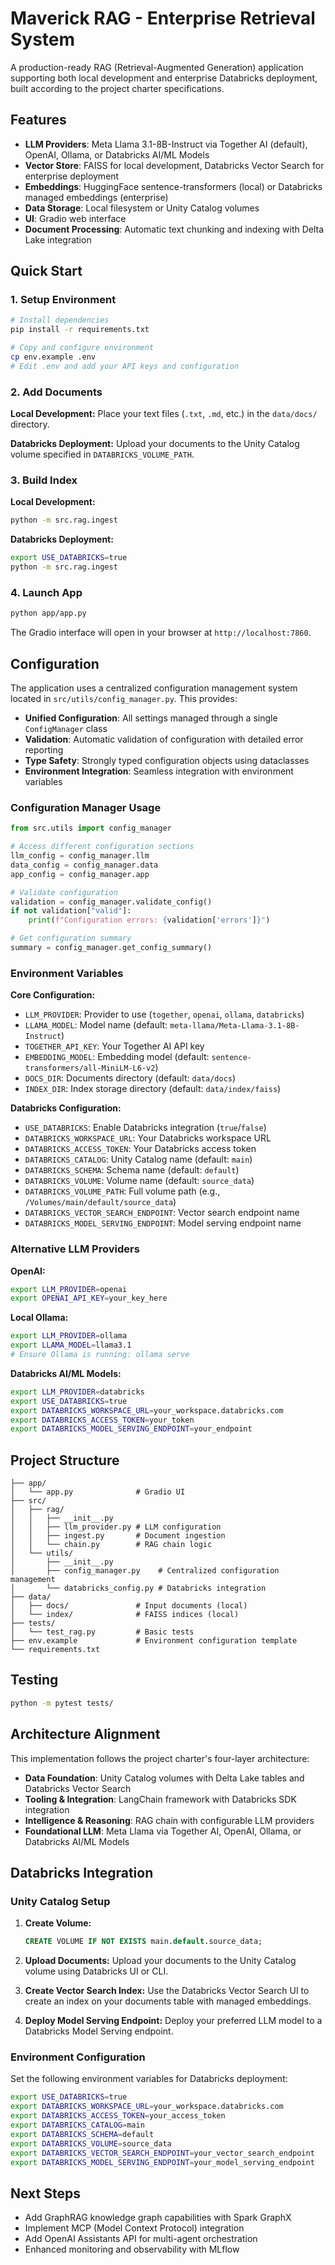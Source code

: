 # Maverick RAG - Enterprise Retrieval System

A production-ready RAG (Retrieval-Augmented Generation) application supporting both local development and enterprise Databricks deployment, built according to the project charter specifications.

## Features

- **LLM Providers**: Meta Llama 3.1-8B-Instruct via Together AI (default), OpenAI, Ollama, or Databricks AI/ML Models
- **Vector Store**: FAISS for local development, Databricks Vector Search for enterprise deployment
- **Embeddings**: HuggingFace sentence-transformers (local) or Databricks managed embeddings (enterprise)
- **Data Storage**: Local filesystem or Unity Catalog volumes
- **UI**: Gradio web interface
- **Document Processing**: Automatic text chunking and indexing with Delta Lake integration

## Quick Start

### 1. Setup Environment

```bash
# Install dependencies
pip install -r requirements.txt

# Copy and configure environment
cp env.example .env
# Edit .env and add your API keys and configuration
```

### 2. Add Documents

**Local Development:**
Place your text files (`.txt`, `.md`, etc.) in the `data/docs/` directory.

**Databricks Deployment:**
Upload your documents to the Unity Catalog volume specified in `DATABRICKS_VOLUME_PATH`.

### 3. Build Index

**Local Development:**
```bash
python -m src.rag.ingest
```

**Databricks Deployment:**
```bash
export USE_DATABRICKS=true
python -m src.rag.ingest
```

### 4. Launch App

```bash
python app/app.py
```

The Gradio interface will open in your browser at `http://localhost:7860`.

## Configuration

The application uses a centralized configuration management system located in `src/utils/config_manager.py`. This provides:

- **Unified Configuration**: All settings managed through a single `ConfigManager` class
- **Validation**: Automatic validation of configuration with detailed error reporting
- **Type Safety**: Strongly typed configuration objects using dataclasses
- **Environment Integration**: Seamless integration with environment variables

### Configuration Manager Usage

```python
from src.utils import config_manager

# Access different configuration sections
llm_config = config_manager.llm
data_config = config_manager.data
app_config = config_manager.app

# Validate configuration
validation = config_manager.validate_config()
if not validation["valid"]:
    print(f"Configuration errors: {validation['errors']}")

# Get configuration summary
summary = config_manager.get_config_summary()
```

### Environment Variables

**Core Configuration:**
- `LLM_PROVIDER`: Provider to use (`together`, `openai`, `ollama`, `databricks`)
- `LLAMA_MODEL`: Model name (default: `meta-llama/Meta-Llama-3.1-8B-Instruct`)
- `TOGETHER_API_KEY`: Your Together AI API key
- `EMBEDDING_MODEL`: Embedding model (default: `sentence-transformers/all-MiniLM-L6-v2`)
- `DOCS_DIR`: Documents directory (default: `data/docs`)
- `INDEX_DIR`: Index storage directory (default: `data/index/faiss`)

**Databricks Configuration:**
- `USE_DATABRICKS`: Enable Databricks integration (`true`/`false`)
- `DATABRICKS_WORKSPACE_URL`: Your Databricks workspace URL
- `DATABRICKS_ACCESS_TOKEN`: Your Databricks access token
- `DATABRICKS_CATALOG`: Unity Catalog name (default: `main`)
- `DATABRICKS_SCHEMA`: Schema name (default: `default`)
- `DATABRICKS_VOLUME`: Volume name (default: `source_data`)
- `DATABRICKS_VOLUME_PATH`: Full volume path (e.g., `/Volumes/main/default/source_data`)
- `DATABRICKS_VECTOR_SEARCH_ENDPOINT`: Vector search endpoint name
- `DATABRICKS_MODEL_SERVING_ENDPOINT`: Model serving endpoint name

### Alternative LLM Providers

**OpenAI:**
```bash
export LLM_PROVIDER=openai
export OPENAI_API_KEY=your_key_here
```

**Local Ollama:**
```bash
export LLM_PROVIDER=ollama
export LLAMA_MODEL=llama3.1
# Ensure Ollama is running: ollama serve
```

**Databricks AI/ML Models:**
```bash
export LLM_PROVIDER=databricks
export USE_DATABRICKS=true
export DATABRICKS_WORKSPACE_URL=your_workspace.databricks.com
export DATABRICKS_ACCESS_TOKEN=your_token
export DATABRICKS_MODEL_SERVING_ENDPOINT=your_endpoint
```

## Project Structure

```
├── app/
│   └── app.py              # Gradio UI
├── src/
│   ├── rag/
│   │   ├── __init__.py
│   │   ├── llm_provider.py # LLM configuration
│   │   ├── ingest.py       # Document ingestion
│   │   └── chain.py        # RAG chain logic
│   └── utils/
│       ├── __init__.py
│       ├── config_manager.py    # Centralized configuration management
│       └── databricks_config.py # Databricks integration
├── data/
│   ├── docs/               # Input documents (local)
│   └── index/              # FAISS indices (local)
├── tests/
│   └── test_rag.py         # Basic tests
├── env.example             # Environment configuration template
└── requirements.txt
```

## Testing

```bash
python -m pytest tests/
```

## Architecture Alignment

This implementation follows the project charter's four-layer architecture:

- **Data Foundation**: Unity Catalog volumes with Delta Lake tables and Databricks Vector Search
- **Tooling & Integration**: LangChain framework with Databricks SDK integration
- **Intelligence & Reasoning**: RAG chain with configurable LLM providers
- **Foundational LLM**: Meta Llama via Together AI, OpenAI, Ollama, or Databricks AI/ML Models

## Databricks Integration

### Unity Catalog Setup

1. **Create Volume:**
   ```sql
   CREATE VOLUME IF NOT EXISTS main.default.source_data;
   ```

2. **Upload Documents:**
   Upload your documents to the Unity Catalog volume using Databricks UI or CLI.

3. **Create Vector Search Index:**
   Use the Databricks Vector Search UI to create an index on your documents table with managed embeddings.

4. **Deploy Model Serving Endpoint:**
   Deploy your preferred LLM model to a Databricks Model Serving endpoint.

### Environment Configuration

Set the following environment variables for Databricks deployment:

```bash
export USE_DATABRICKS=true
export DATABRICKS_WORKSPACE_URL=your_workspace.databricks.com
export DATABRICKS_ACCESS_TOKEN=your_access_token
export DATABRICKS_CATALOG=main
export DATABRICKS_SCHEMA=default
export DATABRICKS_VOLUME=source_data
export DATABRICKS_VECTOR_SEARCH_ENDPOINT=your_vector_search_endpoint
export DATABRICKS_MODEL_SERVING_ENDPOINT=your_model_serving_endpoint
```

## Next Steps

- Add GraphRAG knowledge graph capabilities with Spark GraphX
- Implement MCP (Model Context Protocol) integration
- Add OpenAI Assistants API for multi-agent orchestration
- Enhanced monitoring and observability with MLflow
